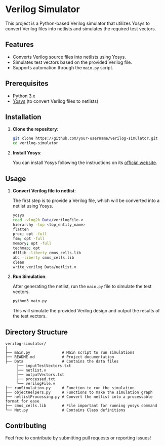 # Verilog Simulator

This project is a Python-based Verilog simulator that utilizes Yosys to convert Verilog files into netlists and simulates the required test vectors.

## Features
- Converts Verilog source files into netlists using Yosys.
- Simulates test vectors based on the provided Verilog file.
- Supports automation through the `main.py` script.

## Prerequisites

- Python 3.x
- [Yosys](https://yosyshq.net/yosys/) (to convert Verilog files to netlists)

## Installation

1. **Clone the repository**:

   ```bash
   git clone https://github.com/your-username/verilog-simulator.git
   cd verilog-simulator
   ```


2. **Install Yosys**:

   You can install Yosys following the instructions on its [official website](https://yosyshq.net/yosys/).

## Usage

1. **Convert Verilog file to netlist**:

   The first step is to provide a Verilog file, which will be converted into a netlist using Yosys.

   ```bash
   yosys 
   read -vlog2k Data/verilogFile.v
   hierarchy -top <top_entity_name>
   flatten
   proc; opt -full
   fsm; opt -full
   memory; opt -full
   techmap; opt
   dfflib -liberty cmos_cells.lib
   abc -liberty cmos_cells.lib
   clean
   write_verilog Data/netlist.v
   ```

2. **Run Simulation**:

   After generating the netlist, run the `main.py` file to simulate the test vectors.

   ```bash
   python3 main.py
   ```

   This will simulate the provided Verilog design and output the results of the test vectors.

## Directory Structure

```
verilog-simulator/
│
├── main.py              # Main script to run simulations
├── README.md            # Project documentation
├── Data                 # Contains the data files
     ├── inputTestVectors.txt               
     ├── netlist.v
     ├── outputVectors.txt
     ├── processed.txt
     └── verilogFile.v
├── runSimulation.py     # Function to run the simulation
├── objectHelpers.py     # Functions to make the simulation graph
├── netlistProcessing.py # Convert the netlist into a processable format for ease
├── cmos_cells.lib       # File important for running yosys command
└── Net.py               # Contains Class definitions

```

## Contributing

Feel free to contribute by submitting pull requests or reporting issues!

